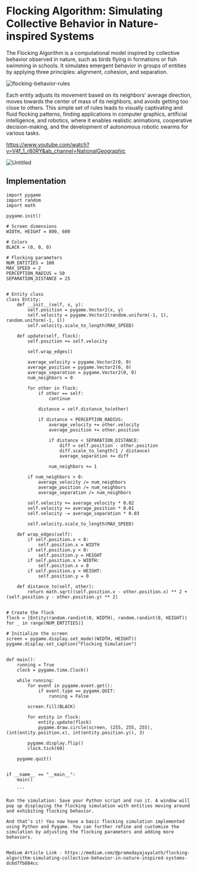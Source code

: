 
# Flocking Algorithm: Simulating Collective Behavior in Nature-inspired Systems


The Flocking Algorithm is a computational model inspired by collective behavior observed in nature, such as birds flying in formations or fish swimming in schools. It simulates emergent behavior in groups of entities by applying three principles: alignment, cohesion, and separation.


![flocking-behavior-rules](https://github.com/pramodaya/Article-List/assets/19555470/6bc6190f-43c9-4ffc-b0d0-3cdf6a5cacbe)

Each entity adjusts its movement based on its neighbors’ average direction, moves towards the center of mass of its neighbors, and avoids getting too close to others. This simple set of rules leads to visually captivating and fluid flocking patterns, finding applications in computer graphics, artificial intelligence, and robotics, where it enables realistic animations, cooperative decision-making, and the development of autonomous robotic swarms for various tasks.


https://www.youtube.com/watch?v=V4f_1_r80RY&ab_channel=NationalGeographic


![Untitled](https://github.com/pramodaya/GeneticAlgorithms/assets/19555470/dbf4d5e4-e6c0-4651-9f13-f255b07c8240)



## Implementation

```
import pygame
import random
import math

pygame.init()

# Screen dimensions
WIDTH, HEIGHT = 800, 600

# Colors
BLACK = (0, 0, 0)

# Flocking parameters
NUM_ENTITIES = 100
MAX_SPEED = 2
PERCEPTION_RADIUS = 50
SEPARATION_DISTANCE = 25


# Entity class
class Entity:
    def __init__(self, x, y):
        self.position = pygame.Vector2(x, y)
        self.velocity = pygame.Vector2(random.uniform(-1, 1), random.uniform(-1, 1))
        self.velocity.scale_to_length(MAX_SPEED)

    def update(self, flock):
        self.position += self.velocity

        self.wrap_edges()

        average_velocity = pygame.Vector2(0, 0)
        average_position = pygame.Vector2(0, 0)
        average_separation = pygame.Vector2(0, 0)
        num_neighbors = 0

        for other in flock:
            if other == self:
                continue

            distance = self.distance_to(other)

            if distance < PERCEPTION_RADIUS:
                average_velocity += other.velocity
                average_position += other.position

                if distance < SEPARATION_DISTANCE:
                    diff = self.position - other.position
                    diff.scale_to_length(1 / distance)
                    average_separation += diff

                num_neighbors += 1

        if num_neighbors > 0:
            average_velocity /= num_neighbors
            average_position /= num_neighbors
            average_separation /= num_neighbors

        self.velocity += average_velocity * 0.02
        self.velocity += average_position * 0.01
        self.velocity -= average_separation * 0.03

        self.velocity.scale_to_length(MAX_SPEED)

    def wrap_edges(self):
        if self.position.x < 0:
            self.position.x = WIDTH
        if self.position.y < 0:
            self.position.y = HEIGHT
        if self.position.x > WIDTH:
            self.position.x = 0
        if self.position.y > HEIGHT:
            self.position.y = 0

    def distance_to(self, other):
        return math.sqrt((self.position.x - other.position.x) ** 2 + (self.position.y - other.position.y) ** 2)


# Create the flock
flock = [Entity(random.randint(0, WIDTH), random.randint(0, HEIGHT)) for _ in range(NUM_ENTITIES)]

# Initialize the screen
screen = pygame.display.set_mode((WIDTH, HEIGHT))
pygame.display.set_caption("Flocking Simulation")


def main():
    running = True
    clock = pygame.time.Clock()

    while running:
        for event in pygame.event.get():
            if event.type == pygame.QUIT:
                running = False

        screen.fill(BLACK)

        for entity in flock:
            entity.update(flock)
            pygame.draw.circle(screen, (255, 255, 255), (int(entity.position.x), int(entity.position.y)), 3)

        pygame.display.flip()
        clock.tick(60)

    pygame.quit()


if __name__ == "__main__":
    main()

    ```

Run the simulation: Save your Python script and run it. A window will pop up displaying the flocking simulation with entities moving around and exhibiting flocking behavior.

And that’s it! You now have a basic flocking simulation implemented using Python and Pygame. You can further refine and customize the simulation by adjusting the flocking parameters and adding more behaviors.


Medium Article Link - https://medium.com/@pramodayajayalath/flocking-algorithm-simulating-collective-behavior-in-nature-inspired-systems-dc6d7fb884cc